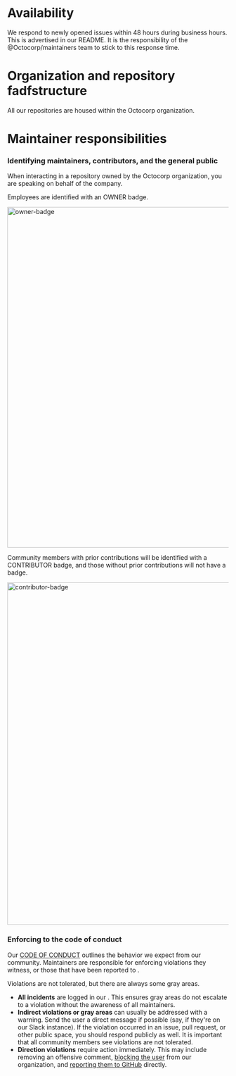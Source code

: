 # Availability

We respond to newly opened issues within 48 hours during business hours. This is advertised in our README. It is the responsibility of the @Octocorp/maintainers team to stick to this response time.

# Organization and repository fadfstructure

All our repositories are housed within the Octocorp organization.

# Maintainer responsibilities

### Identifying maintainers, contributors, and the general public

When interacting in a repository owned by the Octocorp organization, you are speaking on behalf of the company.

Employees are identified with an OWNER badge.

<img width="774" alt="owner-badge" src="https://user-images.githubusercontent.com/16547949/33770589-38f46312-dbfc-11e7-97a8-43118a086467.png">

Community members with prior contributions will be identified with a CONTRIBUTOR badge, and those without prior contributions will not have a badge.

<img width="778" alt="contributor-badge" src="https://user-images.githubusercontent.com/16547949/33770637-6f3b5ebc-dbfc-11e7-882b-f7e9dd3d155b.png">

### Enforcing to the code of conduct

Our [CODE OF CONDUCT](templates/code-of-conduct.md) outlines the behavior we expect from our community. Maintainers are responsible for enforcing violations they witness, or those that have been reported to <EMAIL-FROM-CODE-OF-CONDUCT>.

Violations are not tolerated, but there are always some gray areas.

- **All incidents** are logged in our <INTERNAL TOOL>. This ensures gray areas do not escalate to a violation without the awareness of all maintainers.
- **Indirect violations or gray areas** can usually be addressed with a warning. Send the user a direct message if possible (say, if they're on our Slack instance). If the violation occurred in an issue, pull request, or other public space, you should respond publicly as well. It is important that all community members see violations are not tolerated.
- **Direction violations** require action immediately. This may include removing an offensive comment, [blocking the user](https://help.github.com/articles/blocking-a-user-from-your-organization/) from our organization, and [reporting them to GitHub](https://help.github.com/articles/reporting-abuse-or-spam/) directly.
